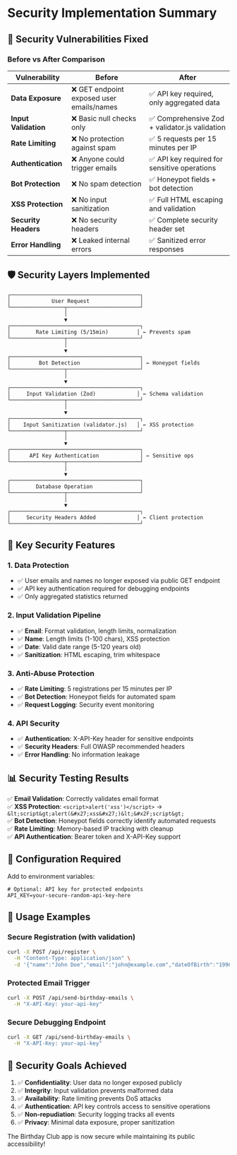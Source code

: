 # Security Implementation Summary

## 🔐 Security Vulnerabilities Fixed

### Before vs After Comparison

| Vulnerability | Before | After |
|---------------|--------|-------|
| **Data Exposure** | ❌ GET endpoint exposed user emails/names | ✅ API key required, only aggregated data |
| **Input Validation** | ❌ Basic null checks only | ✅ Comprehensive Zod + validator.js validation |
| **Rate Limiting** | ❌ No protection against spam | ✅ 5 requests per 15 minutes per IP |
| **Authentication** | ❌ Anyone could trigger emails | ✅ API key required for sensitive operations |
| **Bot Protection** | ❌ No spam detection | ✅ Honeypot fields + bot detection |
| **XSS Protection** | ❌ No input sanitization | ✅ Full HTML escaping and validation |
| **Security Headers** | ❌ No security headers | ✅ Complete security header set |
| **Error Handling** | ❌ Leaked internal errors | ✅ Sanitized error responses |

## 🛡️ Security Layers Implemented

```
┌─────────────────────────────────────────┐
│             User Request                │
└─────────────────┬───────────────────────┘
                  │
                  ▼
┌─────────────────────────────────────────┐
│        Rate Limiting (5/15min)         │ ← Prevents spam
└─────────────────┬───────────────────────┘
                  │
                  ▼
┌─────────────────────────────────────────┐
│         Bot Detection                   │ ← Honeypot fields
└─────────────────┬───────────────────────┘
                  │
                  ▼
┌─────────────────────────────────────────┐
│     Input Validation (Zod)             │ ← Schema validation
└─────────────────┬───────────────────────┘
                  │
                  ▼
┌─────────────────────────────────────────┐
│    Input Sanitization (validator.js)   │ ← XSS protection
└─────────────────┬───────────────────────┘
                  │
                  ▼
┌─────────────────────────────────────────┐
│      API Key Authentication             │ ← Sensitive ops
└─────────────────┬───────────────────────┘
                  │
                  ▼
┌─────────────────────────────────────────┐
│        Database Operation               │
└─────────────────┬───────────────────────┘
                  │
                  ▼
┌─────────────────────────────────────────┐
│     Security Headers Added             │ ← Client protection
└─────────────────────────────────────────┘
```

## 🚀 Key Security Features

### 1. **Data Protection**
- ✅ User emails and names no longer exposed via public GET endpoint
- ✅ API key authentication required for debugging endpoints
- ✅ Only aggregated statistics returned

### 2. **Input Validation Pipeline**
- ✅ **Email**: Format validation, length limits, normalization
- ✅ **Name**: Length limits (1-100 chars), XSS protection
- ✅ **Date**: Valid date range (5-120 years old)
- ✅ **Sanitization**: HTML escaping, trim whitespace

### 3. **Anti-Abuse Protection**
- ✅ **Rate Limiting**: 5 registrations per 15 minutes per IP
- ✅ **Bot Detection**: Honeypot fields for automated spam
- ✅ **Request Logging**: Security event monitoring

### 4. **API Security**
- ✅ **Authentication**: X-API-Key header for sensitive endpoints
- ✅ **Security Headers**: Full OWASP recommended headers
- ✅ **Error Handling**: No information leakage

## 📊 Security Testing Results

✅ **Email Validation**: Correctly validates email format  
✅ **XSS Protection**: `<script>alert('xss')</script>` → `&lt;script&gt;alert(&#x27;xss&#x27;)&lt;&#x2F;script&gt;`  
✅ **Bot Detection**: Honeypot fields correctly identify automated requests  
✅ **Rate Limiting**: Memory-based IP tracking with cleanup  
✅ **API Authentication**: Bearer token and X-API-Key support  

## 🔧 Configuration Required

Add to environment variables:
```env
# Optional: API key for protected endpoints
API_KEY=your-secure-random-api-key-here
```

## 📝 Usage Examples

### Secure Registration (with validation)
```bash
curl -X POST /api/register \
  -H "Content-Type: application/json" \
  -d '{"name":"John Doe","email":"john@example.com","dateOfBirth":"1990-05-15"}'
```

### Protected Email Trigger
```bash
curl -X POST /api/send-birthday-emails \
  -H "X-API-Key: your-api-key"
```

### Secure Debugging Endpoint  
```bash
curl -X GET /api/send-birthday-emails \
  -H "X-API-Key: your-api-key"
```

## 🎯 Security Goals Achieved

1. ✅ **Confidentiality**: User data no longer exposed publicly
2. ✅ **Integrity**: Input validation prevents malformed data
3. ✅ **Availability**: Rate limiting prevents DoS attacks
4. ✅ **Authentication**: API key controls access to sensitive operations
5. ✅ **Non-repudiation**: Security logging tracks all events
6. ✅ **Privacy**: Minimal data exposure, proper sanitization

The Birthday Club app is now secure while maintaining its public accessibility!